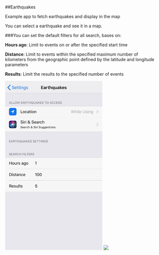 ##Earthquakes

Example app to fetch earthquakes and display in the map

You can select a earthquake and see it in a map.

###You can set the default filters for all search, bases on:

**Hours ago**: Limit to events on or after the specified start time

**Distance**: Limit to events within the specified maximum number of kilometers from the geographic point defined by the latitude and longitude parameters

**Results**: Limit the results to the specified number of events

<img src="Screenshots/settings.jpeg" width="320"></img>
<img src="Screenshots/video.gif" width="320"></img>